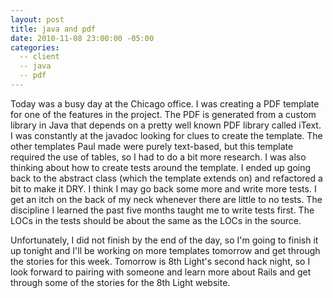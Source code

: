 ```yaml
---
layout: post
title: java and pdf
date: 2010-11-08 23:00:00 -05:00
categories:
  -- client
  -- java
  -- pdf
---
```


Today was a busy day at the Chicago office.  I was creating a PDF template for one of the features in the project.  The PDF is generated from a custom library in Java that depends on a pretty well known PDF library called iText.  I was constantly at the javadoc looking for clues to create the template.  The other templates Paul made were purely text\-based, but this template required the use of tables, so I had to do a bit more research.  I was also thinking about how to create tests around the template.  I ended up going back to the abstract class (which the template extends on) and refactored a bit to make it DRY.  I think I may go back some more and write more tests.  I get an itch on the back of my neck whenever there are little to no tests.  The discipline I learned the past five months taught me to write tests first.  The LOCs in the tests should be about the same as the LOCs in the source.   

Unfortunately, I did not finish by the end of the day, so I'm going to finish it up tonight and I'll be working on more templates tomorrow and get through the stories for this week.  Tomorrow is 8th Light's second hack night, so I look forward to pairing with someone and learn more about Rails and get through some of the stories for the 8th Light website.
